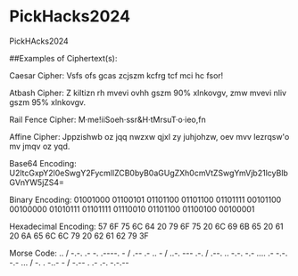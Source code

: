 # PickHacks2024
PickHAcks2024

##Examples of Ciphertext(s):

Caesar Cipher: Vsfs ofs gcas zcjszm kcfrg tcf mci hc fsor!

Atbash Cipher: Z kiltizn rh mvevi ovhh gszm 90% xlnkovgv, zmw mvevi nliv gszm 95% xlnkovgv.

Rail Fence Cipher: M·me!iiSoeh·ssr&H·tMrsuT·o·ieo,fn

Affine Cipher: Jppzishwb oz jqq nwzxw qjxl zy juhjohzw, oev mvv lezrqsw'o mv jmqv oz yqd.

Base64 Encoding: U2ltcGxpY2l0eSwgY2FycmllZCB0byB0aGUgZXh0cmVtZSwgYmVjb21lcyBlbGVnYW5jZS4=

Binary Encoding: 01001000 01100101 01101100 01101100 01101111 00101100 00100000 01010111 01101111 01110010 01101100 01100100 00100001

Hexadecimal Encoding: 57 6F 75 6C 64 20 79 6F 75 20 6C 69 6B 65 20 61 20 6A 65 6C 6C 79 20 62 61 62 79 3F

Morse Code: .. / -.-. .- -. .----. - / .-- .- .. - / ..-. --- .-. / .--. .. -.-. -.- .... .- -.-. -.- ... / -. . -..- - / -.-- . .- .-. -.-.--
